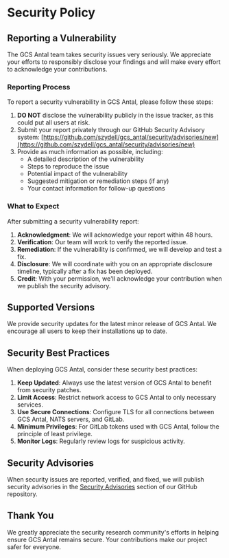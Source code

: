 # Security Policy
## Reporting a Vulnerability
The GCS Antal team takes security issues very seriously. We appreciate your efforts to responsibly disclose your findings and will make every effort to acknowledge your contributions.
### Reporting Process
To report a security vulnerability in GCS Antal, please follow these steps:
1. **DO NOT** disclose the vulnerability publicly in the issue tracker, as this could put all users at risk.
2. Submit your report privately through our GitHub Security Advisory system: [https://github.com/szydell/gcs_antal/security/advisories/new](https://github.com/szydell/gcs_antal/security/advisories/new)
3. Provide as much information as possible, including:
    - A detailed description of the vulnerability
    - Steps to reproduce the issue
    - Potential impact of the vulnerability
    - Suggested mitigation or remediation steps (if any)
    - Your contact information for follow-up questions

### What to Expect
After submitting a security vulnerability report:
1. **Acknowledgment**: We will acknowledge your report within 48 hours.
2. **Verification**: Our team will work to verify the reported issue.
3. **Remediation**: If the vulnerability is confirmed, we will develop and test a fix.
4. **Disclosure**: We will coordinate with you on an appropriate disclosure timeline, typically after a fix has been deployed.
5. **Credit**: With your permission, we'll acknowledge your contribution when we publish the security advisory.

## Supported Versions
We provide security updates for the latest minor release of GCS Antal. We encourage all users to keep their installations up to date.
## Security Best Practices
When deploying GCS Antal, consider these security best practices:
1. **Keep Updated**: Always use the latest version of GCS Antal to benefit from security patches.
2. **Limit Access**: Restrict network access to GCS Antal to only necessary services.
3. **Use Secure Connections**: Configure TLS for all connections between GCS Antal, NATS servers, and GitLab.
4. **Minimum Privileges**: For GitLab tokens used with GCS Antal, follow the principle of least privilege.
5. **Monitor Logs**: Regularly review logs for suspicious activity.

## Security Advisories
When security issues are reported, verified, and fixed, we will publish security advisories in the [Security Advisories](https://github.com/szydell/gcs_antal/security/advisories) section of our GitHub repository.
## Thank You
We greatly appreciate the security research community's efforts in helping ensure GCS Antal remains secure. Your contributions make our project safer for everyone.
